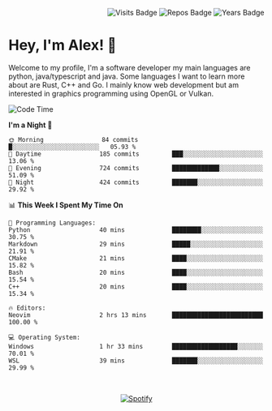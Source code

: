 <p align="right">
  <img src="https://badges.pufler.dev/visits/Alextibtab/Alextibtab" alt="Visits Badge">
  <img src="https://badges.pufler.dev/repos/Alextibtab/" alt="Repos Badge">
  <img src="https://badges.pufler.dev/years/Alextibtab/" alt="Years Badge">
</p>

<h1 align="left">Hey, I'm Alex! 💽 </h1>

Welcome to my profile, I'm a software developer my main languages are python, java/typescript and java. Some languages I want to learn more about are Rust, C++ and Go. I mainly know web development but am interested in graphics programming using OpenGL or Vulkan.

<!--START_SECTION:waka-->
![Code Time](http://img.shields.io/badge/Code%20Time-14%20hrs%2051%20mins-blue)

**I'm a Night 🦉** 

```text
🌞 Morning                84 commits          █░░░░░░░░░░░░░░░░░░░░░░░░   05.93 % 
🌆 Daytime                185 commits         ███░░░░░░░░░░░░░░░░░░░░░░   13.06 % 
🌃 Evening                724 commits         █████████████░░░░░░░░░░░░   51.09 % 
🌙 Night                  424 commits         ███████░░░░░░░░░░░░░░░░░░   29.92 % 
```


📊 **This Week I Spent My Time On** 

```text
💬 Programming Languages: 
Python                   40 mins             ████████░░░░░░░░░░░░░░░░░   30.75 % 
Markdown                 29 mins             █████░░░░░░░░░░░░░░░░░░░░   21.91 % 
CMake                    21 mins             ████░░░░░░░░░░░░░░░░░░░░░   15.82 % 
Bash                     20 mins             ████░░░░░░░░░░░░░░░░░░░░░   15.54 % 
C++                      20 mins             ████░░░░░░░░░░░░░░░░░░░░░   15.34 % 

🔥 Editors: 
Neovim                   2 hrs 13 mins       █████████████████████████   100.00 % 

💻 Operating System: 
Windows                  1 hr 33 mins        ██████████████████░░░░░░░   70.01 % 
WSL                      39 mins             ███████░░░░░░░░░░░░░░░░░░   29.99 % 
```


<!--END_SECTION:waka-->
&nbsp;<div align="center">
  [![Spotify](https://spotify-now-playing-wine-six.vercel.app/api/spotify?border_color=ffffff)](https://open.spotify.com/user/pmo1v2ejnt42kgp5jar5drtag)
</div>

